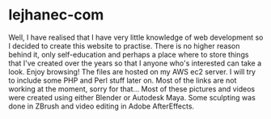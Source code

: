 # lejhanec-com
Well, I have realised that I have very little knowledge of web development so I decided to create this website to practise. 
There is no higher reason behind it, only self-education and perhaps a place where to store things that I've created 
over the years so that I anyone who's interested can take a look. Enjoy browsing! The files are hosted on my AWS ec2 server. 
I will try to include some PHP and Perl stuff later on. Most of the links are not working at the moment, sorry for that... 
Most of these pictures and videos were created using either Blender or Autodesk Maya. Some sculpting was done in ZBrush 
and video editing in Adobe AfterEffects.
